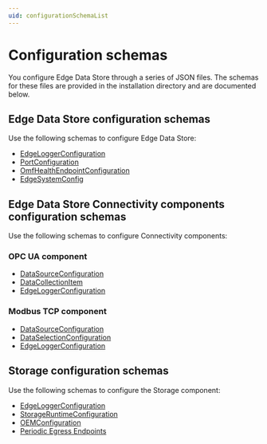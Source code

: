 ```yaml
---
uid: configurationSchemaList
---
```


# Configuration schemas

You configure Edge Data Store through a series of JSON files. The schemas for these files are provided in the installation directory and are documented below. 

## Edge Data Store configuration schemas

Use the following schemas to configure Edge Data Store:

- [EdgeLoggerConfiguration](.\System_Logging_schema.md)
- [PortConfiguration](.\System_Port_schema.md)
- [OmfHealthEndpointConfiguration](.\System_HealthEndpoints_schema.md)
- [EdgeSystemConfig](.\System_Components_schema.md)
  
## Edge Data Store Connectivity components configuration schemas

Use the following schemas to configure Connectivity components:

### OPC UA component

- [DataSourceConfiguration](.\OpcUa_DataSource_schema.md)
- [DataCollectionItem](.\OpcUa_DataSelection_schema.md)
- [EdgeLoggerConfiguration](.\OpcUa_Logging_schema.md)

### Modbus TCP component

- [DataSourceConfiguration](.\Modbus_DataSource_schema.md)
- [DataSelectionConfiguration](.\Modbus_DataSelection_schema.md)
- [EdgeLoggerConfiguration](.\Modbus_Logging_schema.md)

## Storage configuration schemas

Use the following schemas to configure the Storage component:

  - [EdgeLoggerConfiguration](.\Storage_Logging_schema.md)
  - [StorageRuntimeConfiguration](.\Storage_Runtime_schema.md)
  - [OEMConfiguration](.\Storage_OEM_schema.md)
  - [Periodic Egress Endpoints](.\Storage_PeriodicEgressEndpoints_schema.md)
